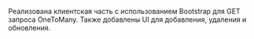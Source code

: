 Реализована клиентская часть с использованием Bootstrap для GET запроса OneToMany. Также добавлены UI для добавления, удаления и обновления.

